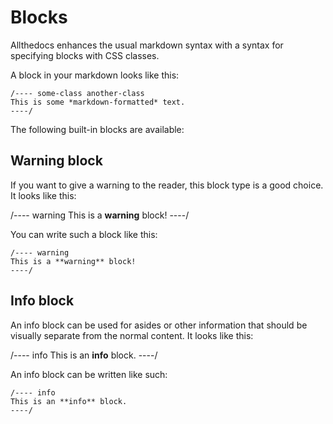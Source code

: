 
# Blocks

Allthedocs enhances the usual markdown syntax with a syntax for specifying blocks with CSS
classes.

A block in your markdown looks like this:

    /---- some-class another-class
    This is some *markdown-formatted* text.
    ----/

The following built-in blocks are available:


## Warning block

If you want to give a warning to the reader, this block type is a good choice. It looks like this:

/---- warning
This is a **warning** block!
----/

You can write such a block like this:

    /---- warning
    This is a **warning** block!
    ----/


## Info block

An info block can be used for asides or other information that should be visually separate from
the normal content. It looks like this:

/---- info
This is an **info** block.
----/

An info block can be written like such:

    /---- info
    This is an **info** block.
    ----/


